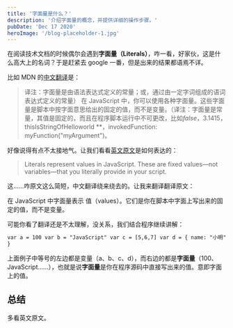 ```yaml
---
title: '字面量是什么？'
description: '介绍字面量的概念，并提供详细的操作步骤。'
pubDate: 'Dec 17 2020'
heroImage: '/blog-placeholder-1.jpg'
---
```


在阅读技术文档的时候偶尔会遇到**字面量（Literals）**，咋一看，好家伙，这是什么高大上的名词？于是赶紧去 google 一番，但是出来的结果都语焉不详。

比如 MDN 的[中文翻译](https://developer.mozilla.org/zh-CN/docs/Web/JavaScript/Guide/Grammar_and_types#字面量_Literals)是：

> 译注：字面量是由语法表达式定义的常量；或，通过由一定字词组成的语词表达式定义的常量） 在 JavaScript 中，你可以使用各种字面量。这些字面量是脚本中按字面意思给出的固定的值，而不是变量。（译注：字面量是常量，其值是固定的，而且在程序脚本运行中不可更改，比如*false*，3.1415，thisIsStringOfHelloworld \*\*，invokedFunction: myFunction("myArgument")。

好像说得有点不太接地气。让我们看看[英文原文](https://developer.mozilla.org/en-US/docs/Web/JavaScript/Guide/Grammar_and_types#Literals)是如何表达的：

> Literals represent values in JavaScript. These are fixed values—not variables—that you literally provide in your script.

这……咋原文这么简短，中文翻译绕来绕去的。让我来翻译翻译原文：

在 JavaScript 中字面量表示 值（values）。它们是你在脚本中字面上写出来的固定的值，而不是变量。

可能你看了翻译还是不太理解，没关系，我们结合程序继续讲解：

```html
var a = 100 var b = "JavaScript" var c = [5,6,7] var d = { name: "小明", age: 18
}
```

上面例子中等号的左边都是变量（a、b、c、d），而右边的都是**字面量**（100、JavaScript……），也就是说**字面量**是你在程序源码中直接写出来的值。意即字面上的值。

## 总结

多看英文原文。
